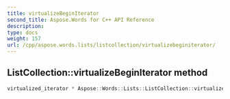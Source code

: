 ```yaml
---
title: virtualizeBeginIterator
second_title: Aspose.Words for C++ API Reference
description: 
type: docs
weight: 157
url: /cpp/aspose.words.lists/listcollection/virtualizebeginiterator/
---
```

## ListCollection::virtualizeBeginIterator method




```cpp
virtualized_iterator * Aspose::Words::Lists::ListCollection::virtualizeBeginIterator() override
```


